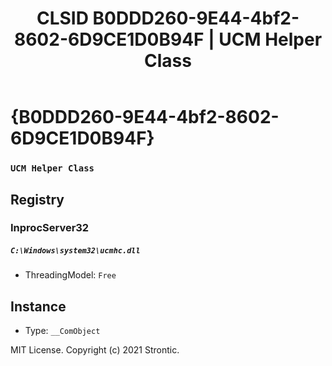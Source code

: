 ﻿---
title: "CLSID B0DDD260-9E44-4bf2-8602-6D9CE1D0B94F | UCM Helper Class"
excerpt: What is COM-Object CLSID B0DDD260-9E44-4bf2-8602-6D9CE1D0B94F?
---

# {B0DDD260-9E44-4bf2-8602-6D9CE1D0B94F}

### `UCM Helper Class`

## Registry


### InprocServer32

##### `C:\Windows\system32\ucmhc.dll`
* ThreadingModel: `Free`

## Instance

* Type: `__ComObject`

MIT License. Copyright (c) 2021 Strontic.


